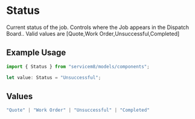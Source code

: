 # Status

Current status of the job. Controls where the Job appears in the Dispatch Board..  Valid values are [Quote,Work Order,Unsuccessful,Completed]

## Example Usage

```typescript
import { Status } from "servicem8/models/components";

let value: Status = "Unsuccessful";
```

## Values

```typescript
"Quote" | "Work Order" | "Unsuccessful" | "Completed"
```